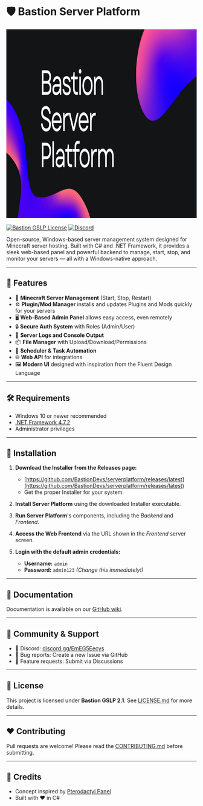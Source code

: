 # 🛡️ Bastion Server Platform

<img src="sp-banner.png" height="500" width="950"/>

[![Bastion GSLP License](https://img.shields.io/badge/Bastion-GSLP%20v2.1-blue)](LICENSE.md)
[![Discord](https://img.shields.io/discord/871577956852584488)](https://discord.gg/EmEG5Eecys)
  
Open-source, Windows-based server management system designed for Minecraft server hosting. Built with C# and .NET Framework, it provides a sleek web-based panel and powerful backend to manage, start, stop, and monitor your servers — all with a Windows-native approach.

---

## 🚀 Features

- 🔧 **Minecraft Server Management** (Start, Stop, Restart)
- ⚙️ **Plugin/Mod Manager** installs and updates Plugins and Mods quickly for your servers
- 🖥️ **Web-Based Admin Panel** allows easy access, even remotely
- 🔒 **Secure Auth System** with Roles (Admin/User)
- 📜 **Server Logs and Console Output**
- 📦 **File Manager** with Upload/Download/Permissions
- 🔁 **Scheduler & Task Automation**
- 🌐 **Web API** for integrations
- 🖼️ **Modern UI** designed with inspiration from the Fluent Design Language

---

## 🛠️ Requirements

- Windows 10 or newer recommended
- [.NET Framework 4.7.2](https://dotnet.microsoft.com/download/dotnet-framework/net472)
- Administrator privileges

---

## 🔧 Installation

1. **Download the Installer from the Releases page:**

    - [https://github.com/BastionDevs/serverplatform/releases/latest](https://github.com/BastionDevs/serverplatform/releases/latest)
    - Get the proper Installer for your system.

2. **Install Server Platform** using the downloaded Installer executable.

3. **Run Server Platform**'s components, including the *Backend* and *Frontend*.

4. **Access the Web Frontend** via the URL shown in the *Frontend* server screen.

5. **Login with the default admin credentials:**

    - **Username:** `admin`  
    - **Password:** `admin123` *(Change this immediately!)*

---

## 📘 Documentation

Documentation is available on our [GitHub wiki](https://github.com/BastionDevs/serverplatform/wiki).

---

## 💬 Community & Support

- 📢 Discord: [discord.gg/EmEG5Eecys](https://discord.gg/EmEG5Eecys)  
- 🐛 Bug reports: Create a new Issue via GitHub  
- 🙋 Feature requests: Submit via Discussions  

---

## 📝 License

This project is licensed under **Bastion GSLP 2.1**. See [LICENSE.md](LICENSE.md) for more details.

---

## ❤️ Contributing

Pull requests are welcome! Please read the [CONTRIBUTING.md](CONTRIBUTING.md) before submitting.

---

## 🙌 Credits

- Concept inspired by [Pterodactyl Panel](https://pterodactyl.io/)  
- Built with ❤️ in C#
